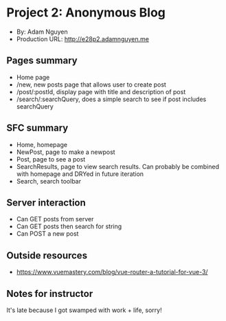 # Project 2: Anonymous Blog
+ By: Adam Nguyen
+ Production URL: <http://e28p2.adamnguyen.me>

## Pages summary
+ Home page
+ /new, new posts page that allows user to create post
+ /post/:postId, display page with title and description of post
+ /search/:searchQuery, does a simple search to see if post includes searchQuery

## SFC summary
+ Home, homepage
+ NewPost, page to make a newpost
+ Post, page to see a post
+ SearchResults, page to view search results. Can probably be combined with homepage and DRYed in future iteration
+ Search, search toolbar
  
## Server interaction
+ Can GET posts from server
+ Can GET posts then search for string
+ Can POST a new post

## Outside resources
+ https://www.vuemastery.com/blog/vue-router-a-tutorial-for-vue-3/ 

## Notes for instructor
It's late because I got swamped with work + life, sorry!